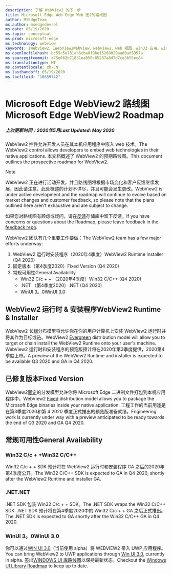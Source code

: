 ```yaml
---
description: 了解 WebView2 的下一步
title: Microsoft Edge Web Edge Web 图2的路线图
author: MSEdgeTeam
ms.author: msedgedevrel
ms.date: 05/19/2020
ms.topic: conceptual
ms.prod: microsoft-edge
ms.technology: webview
keywords: IWebView2、IWebView2WebView、webview2、web 视图、win32 应用、win32、edge、ICoreWebView2、ICoreWebView2Host、浏览器控件、边缘 html
ms.openlocfilehash: bc55c5a731ab6cba8f9be15208029aad0ad5357a
ms.sourcegitcommit: a75e062b71831ea850c85287a8d7d7ce3b55ec84
ms.translationtype: MT
ms.contentlocale: zh-CN
ms.lasthandoff: 05/19/2020
ms.locfileid: "10659742"
---
```

# <span data-ttu-id="dcc39-104">Microsoft Edge WebView2 路线图</span><span class="sxs-lookup"><span data-stu-id="dcc39-104">Microsoft Edge WebView2 Roadmap</span></span>

##### <span data-ttu-id="dcc39-105">上次更新时间：2020年5月</span><span class="sxs-lookup"><span data-stu-id="dcc39-105">Last Updated: May 2020</span></span>

<span data-ttu-id="dcc39-106">WebView2 控件允许开发人员在其本机应用程序中嵌入 web 技术。</span><span class="sxs-lookup"><span data-stu-id="dcc39-106">The WebView2 control allows developers to embed web technologies in their native applications.</span></span> <span data-ttu-id="dcc39-107">本文档概述了 WebView2 的预期路线图。</span><span class="sxs-lookup"><span data-stu-id="dcc39-107">This document outlines the prospective roadmap for WebView2.</span></span> 

> [!NOTE]
> <span data-ttu-id="dcc39-108">WebView2 正在进行活动开发，并且路线图将根据市场变化和客户反馈继续发展，因此请注意，此处概述的计划不详尽，并且可能会发生更改。</span><span class="sxs-lookup"><span data-stu-id="dcc39-108">WebView2 is under active development and the roadmap will continue to evolve based on market changes and customer feedback, so please note that the plans outlined here aren't exhaustive and are subject to change.</span></span> 

<span data-ttu-id="dcc39-109">如果您对路线图有顾虑或疑问，请在[反馈](https://github.com/MicrosoftEdge/WebViewFeedback)存储库中留下反馈。</span><span class="sxs-lookup"><span data-stu-id="dcc39-109">If you have concerns or questions about the Roadmap, please leave feedback in the [feedback repo](https://github.com/MicrosoftEdge/WebViewFeedback).</span></span>

<span data-ttu-id="dcc39-110">WebView2 团队有几个重要工作要做：</span><span class="sxs-lookup"><span data-stu-id="dcc39-110">The WebView2 team has a few major efforts underway:</span></span>

1.  <span data-ttu-id="dcc39-111">WebView2 运行时安装程序（2020年4季度）</span><span class="sxs-lookup"><span data-stu-id="dcc39-111">WebView2 Runtime Installer (Q4 2020)</span></span>
2.  <span data-ttu-id="dcc39-112">固定版本（第4季度2020）</span><span class="sxs-lookup"><span data-stu-id="dcc39-112">Fixed Version (Q4 2020)</span></span>
3.  <span data-ttu-id="dcc39-113">常规可用性</span><span class="sxs-lookup"><span data-stu-id="dcc39-113">General Availability</span></span> 
    *   <span data-ttu-id="dcc39-114">Win32 C/c + + （2020年4季度）</span><span class="sxs-lookup"><span data-stu-id="dcc39-114">Win32 C/C++ (Q4 2020)</span></span>
    *   <span data-ttu-id="dcc39-115">.NET （第4季度2020）</span><span class="sxs-lookup"><span data-stu-id="dcc39-115">.NET (Q4 2020)</span></span>
    *   [<span data-ttu-id="dcc39-116">WinUI 3。0</span><span class="sxs-lookup"><span data-stu-id="dcc39-116">WinUI 3.0</span></span>](https://github.com/microsoft/microsoft-ui-xaml/blob/master/docs/roadmap.md)

## <span data-ttu-id="dcc39-117">WebView2 运行时 & 安装程序</span><span class="sxs-lookup"><span data-stu-id="dcc39-117">WebView2 Runtime & Installer</span></span>

<span data-ttu-id="dcc39-118">WebView2 长[绿](./concepts/distribution.md#microsoft-edge-webview2-runtime)分布模型将允许你在你的用户计算机上安装 WebView2 运行时并将其作为目标或链。</span><span class="sxs-lookup"><span data-stu-id="dcc39-118">WebView2 [Evergreen](./concepts/distribution.md#microsoft-edge-webview2-runtime) distribution model will allow you to target or chain install the WebView2 Runtime onto your user's machine.</span></span> <span data-ttu-id="dcc39-119">WebView2 运行时和安装程序的预览版预计将在2020年第3季度提供，2020第4季度上市。</span><span class="sxs-lookup"><span data-stu-id="dcc39-119">A preview of the WebView2 Runtime and installer is expected to be available Q3 2020 and GA in Q4 2020.</span></span>

## <span data-ttu-id="dcc39-120">已修复版本</span><span class="sxs-lookup"><span data-stu-id="dcc39-120">Fixed Version</span></span>

<span data-ttu-id="dcc39-121">WebView2[固定](./concepts/distribution.md#roadmap)的分发模型允许你将 Microsoft Edge 二进制文件打包到本机应用程序中。</span><span class="sxs-lookup"><span data-stu-id="dcc39-121">WebView2 [Fixed](./concepts/distribution.md#roadmap) distribution model allows you to package the Microsoft Edge binaries inside your native application.</span></span> <span data-ttu-id="dcc39-122">工程工作的当前用途是在第3季度2020和第 4 2020 季度正式推出的预览版准备就绪。</span><span class="sxs-lookup"><span data-stu-id="dcc39-122">Engineering work is currently under way with a preview anticipated to be ready towards the end of  Q3 2020 and GA Q4 2020.</span></span>

## <span data-ttu-id="dcc39-123">常规可用性</span><span class="sxs-lookup"><span data-stu-id="dcc39-123">General Availability</span></span> 

### <span data-ttu-id="dcc39-124">Win32 C/c + +</span><span class="sxs-lookup"><span data-stu-id="dcc39-124">Win32 C/C++</span></span>

<span data-ttu-id="dcc39-125">Win32 C/c + + SDK 预计将在 WebView2 运行时和安装程序 GA 之后的2020年第4季度公开。</span><span class="sxs-lookup"><span data-stu-id="dcc39-125">The Win32 C/C++ SDK is expected to GA in Q4 2020, shortly after the WebView2 Runtime and installer GA.</span></span>

### <span data-ttu-id="dcc39-126">.NET</span><span class="sxs-lookup"><span data-stu-id="dcc39-126">.NET</span></span>

<span data-ttu-id="dcc39-127">.NET SDK 包装 Win32 C/c + + SDK。</span><span class="sxs-lookup"><span data-stu-id="dcc39-127">The .NET SDK wraps the Win32 C/C++ SDK.</span></span> <span data-ttu-id="dcc39-128">.NET SDK 预计将在第4季度2020中的 Win32 C/c + + GA 之后正式推出。</span><span class="sxs-lookup"><span data-stu-id="dcc39-128">The .NET SDK is expected to GA shortly after the Win32 C/C++ GA in Q4 2020.</span></span>

### <span data-ttu-id="dcc39-129">WinUI 3。0</span><span class="sxs-lookup"><span data-stu-id="dcc39-129">WinUI 3.0</span></span>

<span data-ttu-id="dcc39-130">你可以通过[WIN UI 3.0](/uwp/toolkits/winui3/)（当前使用 alpha）将 WEBVIEW2 带入 UWP 应用程序。</span><span class="sxs-lookup"><span data-stu-id="dcc39-130">You can bring WebView2 to UWP applications through [Win UI 3.0](/uwp/toolkits/winui3/), currently in alpha.</span></span> <span data-ttu-id="dcc39-131">签出[WINDOWS UI 库路线图](https://github.com/microsoft/microsoft-ui-xaml/blob/master/docs/roadmap.md)以保持最新状态。</span><span class="sxs-lookup"><span data-stu-id="dcc39-131">Checkout the [Windows UI Library Roadmap](https://github.com/microsoft/microsoft-ui-xaml/blob/master/docs/roadmap.md) to keep up to date.</span></span>  
